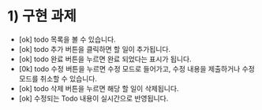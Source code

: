 # 1) 구현 과제

- [ok] todo 목록을 볼 수 있습니다.
- [ok] todo 추가 버튼을 클릭하면 할 일이 추가됩니다.
- [ok] todo 완료 버튼을 누르면 완료 되었다는 표시가 됩니다.
- [0k] todo 수정 버튼을 누르면 수정 모드로 들어가고, 수정 내용을 제출하거나 수정 모드를 취소할 수 있습니다.
- [ok] todo 삭제 버튼을 누르면 해당 할 일이 삭제됩니다.
- [ok] 수정되는 Todo 내용이 실시간으로 반영됩니다.